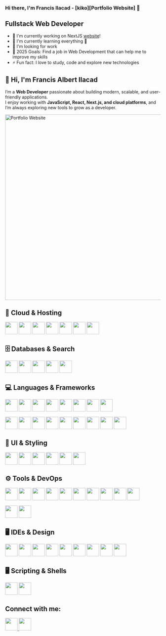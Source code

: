 ### Hi there, I'm Francis Ilacad - [kiko][Portfolio Website] 👋

## Fullstack Web Developer
- 🔭 I'm currently working on NextJS [website]!
- 🌱 I'm currently learning everything 🤣
- 🤼 I'm looking for work
- 🥅 2025 Goals: Find a job in Web Development that can help me to improve my skills
- ⚡ Fun fact: I love to study, code and explore new technologies

## 👋 Hi, I'm Francis Albert Ilacad  

I’m a **Web Developer** passionate about building modern, scalable, and user-friendly applications.  
I enjoy working with **JavaScript, React, Next.js, and cloud platforms**, and I’m always exploring new tools to grow as a developer.  

<a href="https://filacadportfolio.netlify.app/" target="_blank">
  <img 
    src="https://raw.githubusercontent.com/imfizz/imfizz/assets/banner.png" 
    alt="Portfolio Website" 
    width="600"
  />
</a>

## 🚀 Cloud & Hosting
<p>
  <img src="https://skillicons.dev/icons?i=aws" width="40"/>
  <img src="https://skillicons.dev/icons?i=azure" width="40"/>
  <img src="https://skillicons.dev/icons?i=gcp" width="40"/>
  <img src="https://skillicons.dev/icons?i=firebase" width="40"/>
  <img src="https://skillicons.dev/icons?i=heroku" width="40"/>
  <img src="https://skillicons.dev/icons?i=netlify" width="40"/>
  <img src="https://skillicons.dev/icons?i=vercel" width="40"/>
</p>

## 🗄️ Databases & Search
<p>
  <img src="https://skillicons.dev/icons?i=dynamodb" width="40"/>
  <img src="https://skillicons.dev/icons?i=elasticsearch" width="40"/>
  <img src="https://skillicons.dev/icons?i=mongodb" width="40"/>
  <img src="https://skillicons.dev/icons?i=mysql" width="40"/>
  <img src="https://skillicons.dev/icons?i=postgres" width="40"/>
</p>

## 💻 Languages & Frameworks
<p>
  <img src="https://skillicons.dev/icons?i=c" width="40"/>
  <img src="https://skillicons.dev/icons?i=cpp" width="40"/>
  <img src="https://skillicons.dev/icons?i=cs" width="40"/>
  <img src="https://skillicons.dev/icons?i=java" width="40"/>
  <img src="https://skillicons.dev/icons?i=js" width="40"/>
  <img src="https://skillicons.dev/icons?i=ts" width="40"/>
  <img src="https://skillicons.dev/icons?i=php" width="40"/>
  <img src="https://skillicons.dev/icons?i=py" width="40"/>
</p>

<p>
  <img src="https://skillicons.dev/icons?i=react" width="40"/>
  <img src="https://skillicons.dev/icons?i=redux" width="40"/>
  <img src="https://skillicons.dev/icons?i=vue" width="40"/>
  <img src="https://skillicons.dev/icons?i=nextjs" width="40"/>
  <img src="https://skillicons.dev/icons?i=htmx" width="40"/>
  <img src="https://skillicons.dev/icons?i=jquery" width="40"/>
  <img src="https://skillicons.dev/icons?i=express" width="40"/>
  <img src="https://skillicons.dev/icons?i=graphql" width="40"/>
  <img src="https://skillicons.dev/icons?i=django" width="40"/>
</p>

## 🎨 UI & Styling
<p>
  <img src="https://skillicons.dev/icons?i=html" width="40"/>
  <img src="https://skillicons.dev/icons?i=css" width="40"/>
  <img src="https://skillicons.dev/icons?i=bootstrap" width="40"/>
  <img src="https://skillicons.dev/icons?i=materialui" width="40"/>
  <img src="https://skillicons.dev/icons?i=sass" width="40"/>
  <img src="https://skillicons.dev/icons?i=tailwind" width="40"/>
</p>

## ⚙️ Tools & DevOps
<p>
  <img src="https://skillicons.dev/icons?i=npm" width="40"/>
  <img src="https://skillicons.dev/icons?i=yarn" width="40"/>
  <img src="https://skillicons.dev/icons?i=pnpm" width="40"/>
  <img src="https://skillicons.dev/icons?i=bun" width="40"/>
  <img src="https://skillicons.dev/icons?i=vite" width="40"/>
  <img src="https://skillicons.dev/icons?i=webpack" width="40"/>
  <img src="https://skillicons.dev/icons?i=gulp" width="40"/>
  <img src="https://skillicons.dev/icons?i=git" width="40"/>
  <img src="https://skillicons.dev/icons?i=github" width="40"/>
  <img src="https://skillicons.dev/icons?i=postman" width="40"/>
</p>

<p>
  <img src="https://skillicons.dev/icons?i=cypress" width="40"/>
  <img src="https://skillicons.dev/icons?i=vitest" width="40"/>
</p>

## 🖥️ IDEs & Design
<p>
  <img src="https://skillicons.dev/icons?i=vscode" width="40"/>
  <img src="https://skillicons.dev/icons?i=visualstudio" width="40"/>
  <img src="https://skillicons.dev/icons?i=eclipse" width="40"/>
  <img src="https://skillicons.dev/icons?i=codepen" width="40"/>
  <img src="https://skillicons.dev/icons?i=figma" width="40"/>
  <img src="https://skillicons.dev/icons?i=ps" width="40"/>
  <img src="https://skillicons.dev/icons?i=notion" width="40"/>
  <img src="https://skillicons.dev/icons?i=wordpress" width="40"/>
  <img src="https://skillicons.dev/icons?i=webflow" width="40"/>
</p>

## 🖥️ Scripting & Shells
<p>
  <img src="https://skillicons.dev/icons?i=bash" width="40"/>
  <img src="https://skillicons.dev/icons?i=powershell" width="40"/>
</p>

## Connect with me: 
<p>
  <a href="https://www.linkedin.com/in/francis-albert-ilacad-3a4111281/">
    <img src="https://skillicons.dev/icons?i=linkedin" width="40"/>
  </a>
  <a href="mailto:filacad22@gmail.com">
    <img src="https://skillicons.dev/icons?i=gmail" width="40"/>
  </a>
</p>

[website]: https://filacadportfolio.netlify.app
[facebook]: https://www.facebook.com/francisalbert.ilacad
[gmail]: filacad22@gmail.com

